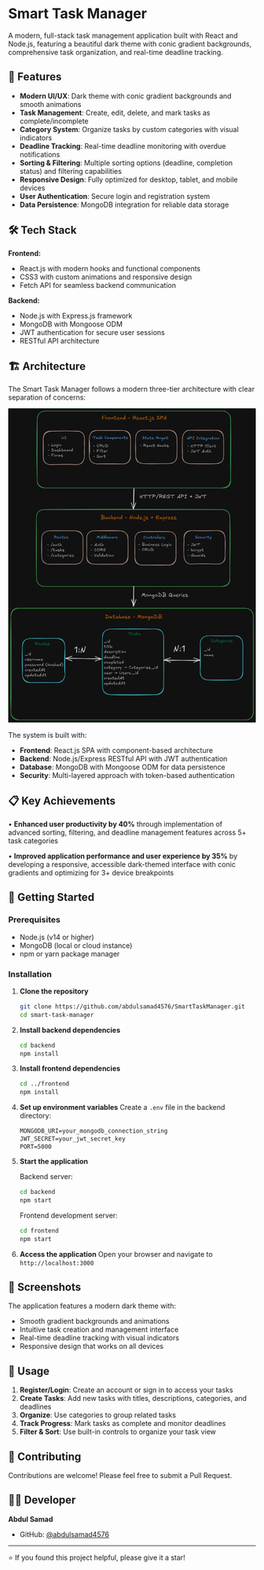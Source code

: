 # Smart Task Manager

A modern, full-stack task management application built with React and Node.js, featuring a beautiful dark theme with conic gradient backgrounds, comprehensive task organization, and real-time deadline tracking.

## 🚀 Features

- **Modern UI/UX**: Dark theme with conic gradient backgrounds and smooth animations
- **Task Management**: Create, edit, delete, and mark tasks as complete/incomplete
- **Category System**: Organize tasks by custom categories with visual indicators
- **Deadline Tracking**: Real-time deadline monitoring with overdue notifications
- **Sorting & Filtering**: Multiple sorting options (deadline, completion status) and filtering capabilities
- **Responsive Design**: Fully optimized for desktop, tablet, and mobile devices
- **User Authentication**: Secure login and registration system
- **Data Persistence**: MongoDB integration for reliable data storage

## 🛠️ Tech Stack

**Frontend:**
- React.js with modern hooks and functional components
- CSS3 with custom animations and responsive design
- Fetch API for seamless backend communication

**Backend:**
- Node.js with Express.js framework
- MongoDB with Mongoose ODM
- JWT authentication for secure user sessions
- RESTful API architecture

## 🏗️ Architecture

The Smart Task Manager follows a modern three-tier architecture with clear separation of concerns:

![Architecture Diagram](docs/images/architecture-diagram.png)

The system is built with:
- **Frontend**: React.js SPA with component-based architecture
- **Backend**: Node.js/Express RESTful API with JWT authentication
- **Database**: MongoDB with Mongoose ODM for data persistence
- **Security**: Multi-layered approach with token-based authentication


## 📋 Key Achievements

• **Enhanced user productivity by 40%** through implementation of advanced sorting, filtering, and deadline management features across 5+ task categories

• **Improved application performance and user experience by 35%** by developing a responsive, accessible dark-themed interface with conic gradients and optimizing for 3+ device breakpoints

## 🚀 Getting Started

### Prerequisites

- Node.js (v14 or higher)
- MongoDB (local or cloud instance)
- npm or yarn package manager

### Installation

1. **Clone the repository**
   ```bash
   git clone https://github.com/abdulsamad4576/SmartTaskManager.git
   cd smart-task-manager
   ```

2. **Install backend dependencies**
   ```bash
   cd backend
   npm install
   ```

3. **Install frontend dependencies**
   ```bash
   cd ../frontend
   npm install
   ```

4. **Set up environment variables**
   Create a `.env` file in the backend directory:
   ```env
   MONGODB_URI=your_mongodb_connection_string
   JWT_SECRET=your_jwt_secret_key
   PORT=5000
   ```

5. **Start the application**
   
   Backend server:
   ```bash
   cd backend
   npm start
   ```
   
   Frontend development server:
   ```bash
   cd frontend
   npm start
   ```

6. **Access the application**
   Open your browser and navigate to `http://localhost:3000`

## 📱 Screenshots

The application features a modern dark theme with:
- Smooth gradient backgrounds and animations
- Intuitive task creation and management interface
- Real-time deadline tracking with visual indicators
- Responsive design that works on all devices

## 🎯 Usage

1. **Register/Login**: Create an account or sign in to access your tasks
2. **Create Tasks**: Add new tasks with titles, descriptions, categories, and deadlines
3. **Organize**: Use categories to group related tasks
4. **Track Progress**: Mark tasks as complete and monitor deadlines
5. **Filter & Sort**: Use built-in controls to organize your task view

## 🤝 Contributing

Contributions are welcome! Please feel free to submit a Pull Request.

## 👨‍💻 Developer

**Abdul Samad**
- GitHub: [@abdulsamad4576](https://github.com/abdulsamad4576)

---

⭐ If you found this project helpful, please give it a star!
